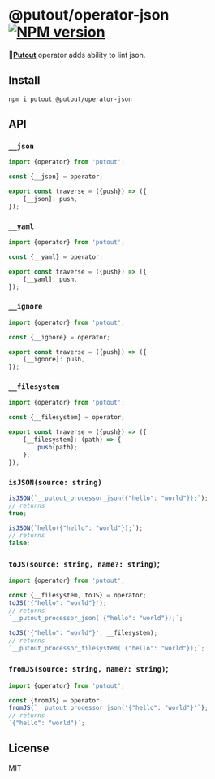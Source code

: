 # @putout/operator-json [![NPM version][NPMIMGURL]][NPMURL]

[NPMIMGURL]: https://img.shields.io/npm/v/@putout/operator-json.svg?style=flat&longCache=true
[NPMURL]: https://npmjs.org/package/@putout/operator-json "npm"

🐊[**Putout**](https://github.com/coderaiser/putout) operator adds ability to lint json.

## Install

```
npm i putout @putout/operator-json
```

## API

### `__json`

```js
import {operator} from 'putout';

const {__json} = operator;

export const traverse = ({push}) => ({
    [__json]: push,
});
```

### `__yaml`

```js
import {operator} from 'putout';

const {__yaml} = operator;

export const traverse = ({push}) => ({
    [__yaml]: push,
});
```

### `__ignore`

```js
import {operator} from 'putout';

const {__ignore} = operator;

export const traverse = ({push}) => ({
    [__ignore]: push,
});
```

### `__filesystem`

```js
import {operator} from 'putout';

const {__filesystem} = operator;

export const traverse = ({push}) => ({
    [__filesystem]: (path) => {
        push(path);
    },
});
```

### `isJSON(source: string)`

```js
isJSON(`__putout_processor_json({"hello": "world"});`);
// returns
true;

isJSON(`hello({"hello": "world"});`);
// returns
false;
```

### `toJS(source: string, name?: string)`;

```js
import {operator} from 'putout';

const {__filesystem, toJS} = operator;
toJS('{"hello": "world"}');
// returns
`__putout_processor_json('{"hello": "world"});`;

toJS('{"hello": "world"}', __filesystem);
// returns
`__putout_processor_filesystem('{"hello": "world"});`;
```

### `fromJS(source: string, name?: string)`;

```js
import {operator} from 'putout';

const {fromJS} = operator;
fromJS(`__putout_processor_json('{"hello": "world"}'`);
// returns
`{"hello": "world"}`;
```

## License

MIT
